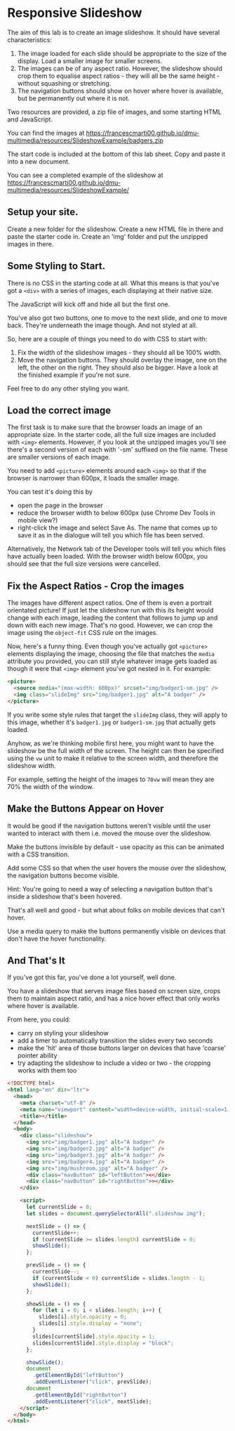 # Responsive Slideshow

The aim of this lab is to create an image slideshow. It should have several characteristics:

1. The image loaded for each slide should be appropriate to the size of the display. Load a smaller image for smaller screens.
2. The images can be of any aspect ratio. However, the slideshow should crop them to equalise aspect ratios - they will all be the same height - without squashing or stretching.
3. The navigation buttons should show on hover where hover is available, but be permanently out where it is not.

Two resources are provided, a zip file of images, and some starting HTML and JavaScript.

You can find the images at <https://francescmarti00.github.io/dmu-multimedia/resources/SlideshowExample/badgers.zip>

The start code is included at the bottom of this lab sheet. Copy and paste it into a new document.

You can see a completed example of the slideshow at <https://francescmarti00.github.io/dmu-multimedia/resources/SlideshowExample/>

## Setup your site.

Create a new folder for the slideshow. Create a new HTML file in there and paste the starter code in. Create an 'img' folder and put the unzipped images in there.

## Some Styling to Start.

There is no CSS in the starting code at all. What this means is that you've got a `<div>` with a series of images, each displaying at their native size.

The JavaScript will kick off and hide all but the first one.

You've also got two buttons, one to move to the next slide, and one to move back. They're underneath the image though. And not styled at all.

So, here are a couple of things you need to do with CSS to start with:

1. Fix the width of the slideshow images - they should all be 100% width.
2. Move the navigation buttons. They should overlay the image, one on the left, the other on the right. They should also be bigger. Have a look at the finished example if you're not sure.

Feel free to do any other styling you want.

## Load the correct image

The first task is to make sure that the browser loads an image of an appropriate size. In the starter code, all the full size images are included with `<img>` elements. However, if you look at the unzipped images you'll see there's a second version of each with '-sm' suffixed on the file name. These are smaller versions of each image.

You need to add `<picture>` elements around each `<img>` so that if the browser is narrower than 600px, it loads the smaller image.

You can test it's doing this by

- open the page in the browser
- reduce the browser width to below 600px (use Chrome Dev Tools in mobile view?)
- right-click the image and select Save As. The name that comes up to save it as in the dialogue will tell you which file has been served.

Alternatively, the Network tab of the Developer tools will tell you which files have actually been loaded. With the browser width below 600px, you should see that the full size versions were cancelled.

## Fix the Aspect Ratios - Crop the images

The images have different aspect ratios. One of them is even a portrait orientated picture! If just let the slideshow run with this its height would change with each image, leading the content that follows to jump up and down with each new image. That's no good. However, we can crop the image using the `object-fit` CSS rule on the images.

Now, here's a funny thing. Even though you've actually got `<picture>` elements displaying the image, choosing the file that matches the `media` attribute you provided, you can still style whatever image gets loaded as though it were that `<img>` element you've got nested in it. For example:

```HTML
<picture>
  <source media="(max-width: 600px)" srcset="img/badger1-sm.jpg" />
  <img class="slideImg" src="img/badger1.jpg" alt="A badger" />
</picture>
```

If you write some style rules that target the `slideImg` class, they will apply to this image, whether it's `badger1.jpg` or `badger1-sm.jpg` that actually gets loaded.

Anyhow, as we're thinking mobile first here, you might want to have the slideshow be the full width of the screen. The height can then be specified using the `vw` unit to make it relative to the screen width, and therefore the slideshow width.

For example, setting the height of the images to `70vw` will mean they are 70% the width of the window.

## Make the Buttons Appear on Hover

It would be good if the navigation buttons weren't visible until the user wanted to interact with them i.e. moved the mouse over the slideshow.

Make the buttons invisible by default - use opacity as this can be animated with a CSS transition.

Add some CSS so that when the user hovers the mouse over the slideshow, the navigation buttons become visible.

Hint: You're going to need a way of selecting a navigation button that's inside a slideshow that's been hovered.

That's all well and good - but what about folks on mobile devices that can't hover.

Use a media query to make the buttons permanently visible on devices that don't have the hover functionality.

## And That's It

If you've got this far, you've done a lot yourself, well done.

You have a slideshow that serves image files based on screen size, crops them to maintain aspect ratio, and has a nice hover effect that only works where hover is available.

From here, you could:

- carry on styling your slideshow
- add a timer to automatically transition the slides every two seconds
- make the 'hit' area of those buttons larger on devices that have 'coarse' pointer ability
- try adapting the slideshow to include a video or two - the cropping works with them too

```HTML
<!DOCTYPE html>
<html lang="en" dir="ltr">
  <head>
    <meta charset="utf-8" />
    <meta name="viewport" content="width=device-width, initial-scale=1.0" />
    <title></title>
  </head>
  <body>
    <div class="slideshow">
      <img src="img/badger1.jpg" alt="A badger" />
      <img src="img/badger2.jpg" alt="A badger" />
      <img src="img/badger3.jpg" alt="A badger" />
      <img src="img/badger4.jpg" alt="A badger" />
      <img src="img/mushroom.jpg" alt="A badger" />
      <div class="navButton" id="leftButton"><</div>
      <div class="navButton" id="rightButton">></div>
    </div>

    <script>
      let currentSlide = 0;
      let slides = document.querySelectorAll(".slideshow img");

      nextSlide = () => {
        currentSlide++;
        if (currentSlide >= slides.length) currentSlide = 0;
        showSlide();
      };

      prevSlide = () => {
        currentSlide--;
        if (currentSlide < 0) currentSlide = slides.length - 1;
        showSlide();
      };

      showSlide = () => {
        for (let i = 0; i < slides.length; i++) {
          slides[i].style.opacity = 0;
          slides[i].style.display = "none";
        }
        slides[currentSlide].style.opacity = 1;
        slides[currentSlide].style.display = "block";
      };

      showSlide();
      document
        .getElementById("leftButton")
        .addEventListener("click", prevSlide);
      document
        .getElementById("rightButton")
        .addEventListener("click", nextSlide);
    </script>
  </body>
</html>
```
